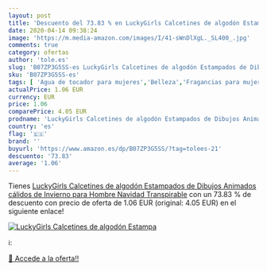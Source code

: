 ```yaml
---
layout: post
title: 'Descuento del 73.83 % en LuckyGirls Calcetines de algodón Estampa'
date: 2020-04-14 09:38:24
image: 'https://m.media-amazon.com/images/I/41-sWnDlXgL._SL400_.jpg'
comments: true
category: ofertas
author: 'tole.es'
slug: 'B07ZP3G5SS-es LuckyGirls Calcetines de algodón Estampados de Dibujos...'
sku: 'B07ZP3G5SS-es'
tags: [ 'Agua de tocador para mujeres','Belleza','Fragancias para mujeres','Instrumentos de percusión para niños','Instrumentos musicales para niños','Juguetes','Juguetes y juegos','Perfumes y fragancias','Productos para el cuidado de la piel','Sets y juegos para el cuidado de la piel','navidad', ]
actualPrice: 1.06 EUR
currency: EUR
price: 1.06
comparePrice: 4.05 EUR
prodname: 'LuckyGirls Calcetines de algodón Estampados de Dibujos Animados cálidos de Invierno para Hombre Navidad Transpirable'
country: 'es'
flag: '🇪🇸'
brand: ''
buyurl: 'https://www.amazon.es/dp/B07ZP3G5SS/?tag=tolees-21'
descuento: '73.83'
average: '1.06'
---
```


Tienes [LuckyGirls Calcetines de algodón Estampados de Dibujos Animados cálidos de Invierno para Hombre Navidad Transpirable](https://www.amazon.es/dp/B07ZP3G5SS/?tag=tolees-21) con un 73.83 % de descuento con precio de oferta de 1.06 EUR (original: 4.05 EUR) en el siguiente enlace!

[![LuckyGirls Calcetines de algodón Estampa](https://m.media-amazon.com/images/I/41-sWnDlXgL._SL400_.jpg)](https://www.amazon.es/dp/B07ZP3G5SS/?tag=tolees-21)

ℹ️:


[🛒 Accede a la oferta!!](https://www.amazon.es/dp/B07ZP3G5SS/?tag=tolees-21)
